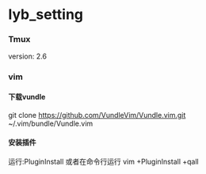 # lyb_setting

### Tmux 
version: 2.6

### vim
#### 下载vundle
git clone https://github.com/VundleVim/Vundle.vim.git ~/.vim/bundle/Vundle.vim
#### 安装插件
运行:PluginInstall  或者在命令行运行 vim +PluginInstall +qall 


